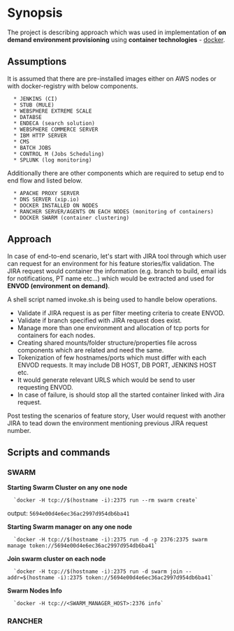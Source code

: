 # Synopsis
The project is describing approach which was used in implementation of **on demand environment provisioning** using **container technologies** - [docker](https://www.docker.com/).

## Assumptions

It is assumed that there are pre-installed images either on AWS nodes or with docker-registry with below components.

      * JENKINS (CI)
      * STUB (MULE)
      * WEBSPHERE EXTREME SCALE
      * DATABSE 
      * ENDECA (search solution)
      * WEBSPHERE COMMERCE SERVER
      * IBM HTTP SERVER
      * CMS 
      * BATCH JOBS
      * CONTROL M (Jobs Scheduling)
      * SPLUNK (log monitoring)

Additionally there are other components which are required to setup end to end flow and listed below.

      * APACHE PROXY SERVER 
      * DNS SERVER (xip.io)
      * DOCKER INSTALLED ON NODES
      * RANCHER SERVER/AGENTS ON EACH NODES (monitoring of containers)
      * DOCKER SWARM (container clustering)

## Approach

In case of end-to-end scenario, let's start with JIRA tool through which user can request for an environment for his feature stories/fix validation.
The JIRA request would container the information (e.g. branch to build, email ids for notifications, PT name etc...) which would be extracted and used for **ENVOD (environment on demand)**.

A shell script named invoke.sh is being used to handle below operations.

* Validate if JIRA request is as per filter meeting criteria to create ENVOD.
* Validate if branch specified with JIRA request does exist.
* Manage more than one environment and allocation of tcp ports for containers for each nodes.
* Creating shared mounts/folder structure/properties file across components which are related and need the same.
* Tokenization of few hostnames/ports which must differ with each ENVOD requests. It may include DB HOST, DB PORT, JENKINS HOST etc.
* It would generate relevant URLS which would be send to user requesting ENVOD.
* In case of failure, is should stop all the started container linked with Jira request.

Post testing the scenarios of feature story, User would request with another JIRA to tead down the environment mentioning previous JIRA request number.

## Scripts and commands

### SWARM

**Starting Swarm Cluster on any one node**

      `docker -H tcp://$(hostname -i):2375 run --rm swarm create`

output:
      `5694e00d4e6ec36ac2997d954db6ba41`
      

**Starting Swarm manager on any one node**

      `docker -H tcp://$(hostname -i):2375 run -d -p 2376:2375 swarm manage token://5694e00d4e6ec36ac2997d954db6ba41`



**Join swarm cluster on each node**

      `docker -H tcp://$(hostname -i):2375 run -d swarm join --addr=$(hostname -i):2375 token://5694e00d4e6ec36ac2997d954db6ba41`



**Swarm Nodes Info** 

      `docker -H tcp://<SWARM_MANAGER_HOST>:2376 info`

### RANCHER
		

		

